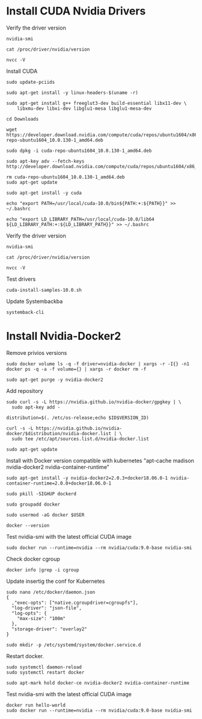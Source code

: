 # Install CUDA Nvidia Drivers


Verify the driver version
```console
nvidia-smi

cat /proc/driver/nvidia/version

nvcc -V
```


Install CUDA 
```console
sudo update-pciids

sudo apt-get install -y linux-headers-$(uname -r)

sudo apt-get install g++ freeglut3-dev build-essential libx11-dev \
    libxmu-dev libxi-dev libglu1-mesa libglu1-mesa-dev

cd Downloads

wget https://developer.download.nvidia.com/compute/cuda/repos/ubuntu1604/x86_64/cuda-repo-ubuntu1604_10.0.130-1_amd64.deb

sudo dpkg -i cuda-repo-ubuntu1604_10.0.130-1_amd64.deb

sudo apt-key adv --fetch-keys http://developer.download.nvidia.com/compute/cuda/repos/ubuntu1604/x86_64/7fa2af80.pub

rm cuda-repo-ubuntu1604_10.0.130-1_amd64.deb
sudo apt-get update

sudo apt-get install -y cuda

echo "export PATH=/usr/local/cuda-10.0/bin${PATH:+:${PATH}}" >> ~/.bashrc

echo "export LD_LIBRARY_PATH=/usr/local/cuda-10.0/lib64 ${LD_LIBRARY_PATH:+:${LD_LIBRARY_PATH}}" >> ~/.bashrc
```

Verify the driver version
```console
nvidia-smi

cat /proc/driver/nvidia/version

nvcc -V
```

Test drivers
```console
cuda-install-samples-10.0.sh
```

Update Systembackba	
```console
systemback-cli
```


# Install Nvidia-Docker2
Remove privios versions
```console
sudo docker volume ls -q -f driver=nvidia-docker | xargs -r -I{} -n1 docker ps -q -a -f volume={} | xargs -r docker rm -f

sudo apt-get purge -y nvidia-docker2
```

Add repository
```console
sudo curl -s -L https://nvidia.github.io/nvidia-docker/gpgkey | \
  sudo apt-key add -

distribution=$(. /etc/os-release;echo $ID$VERSION_ID)

curl -s -L https://nvidia.github.io/nvidia-docker/$distribution/nvidia-docker.list | \
  sudo tee /etc/apt/sources.list.d/nvidia-docker.list

sudo apt-get update
```



Install with Docker version compatible with kubernetes "apt-cache madison nvidia-docker2 nvidia-container-runtime"
```console
sudo apt-get install -y nvidia-docker2=2.0.3+docker18.06.0-1 nvidia-container-runtime=2.0.0+docker18.06.0-1

sudo pkill -SIGHUP dockerd

sudo groupadd docker

sudo usermod -aG docker $USER

docker --version
```

Test nvidia-smi with the latest official CUDA image
```console
sudo docker run --runtime=nvidia --rm nvidia/cuda:9.0-base nvidia-smi
```

Check docker cgroup
```console
docker info |grep -i cgroup
```

Update insertig the conf for Kubernetes
```console
sudo nano /etc/docker/daemon.json 
{
  ,"exec-opts": ["native.cgroupdriver=cgroupfs"],
  "log-driver": "json-file",
  "log-opts": {
    "max-size": "100m"
  },
  "storage-driver": "overlay2"
}

sudo mkdir -p /etc/systemd/system/docker.service.d
```

Restart docker.
```console
sudo systemctl daemon-reload
sudo systemctl restart docker

sudo apt-mark hold docker-ce nvidia-docker2 nvidia-container-runtime
```

Test nvidia-smi with the latest official CUDA image
```console
docker run hello-world
sudo docker run --runtime=nvidia --rm nvidia/cuda:9.0-base nvidia-smi
```







